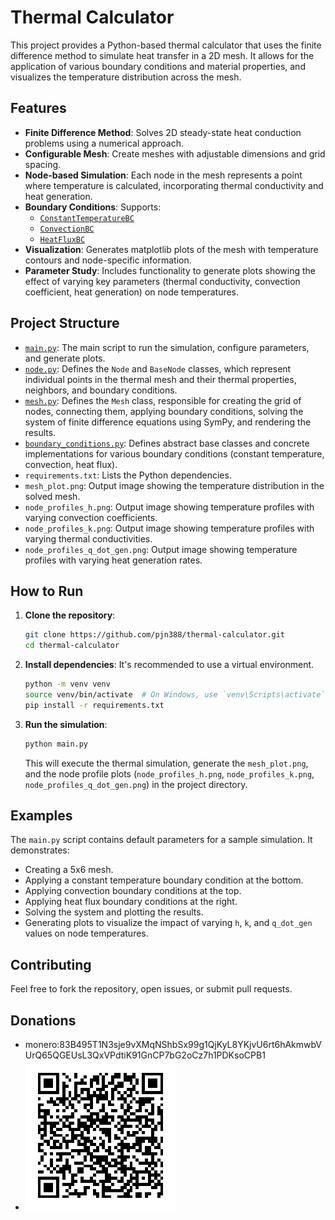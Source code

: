 # Thermal Calculator

This project provides a Python-based thermal calculator that uses the finite difference method to simulate heat transfer in a 2D mesh. It allows for the application of various boundary conditions and material properties, and visualizes the temperature distribution across the mesh.

## Features

-   **Finite Difference Method**: Solves 2D steady-state heat conduction problems using a numerical approach.
-   **Configurable Mesh**: Create meshes with adjustable dimensions and grid spacing.
-   **Node-based Simulation**: Each node in the mesh represents a point where temperature is calculated, incorporating thermal conductivity and heat generation.
-   **Boundary Conditions**: Supports:
    -   [`ConstantTemperatureBC`](boundary_conditions.py:25)
    -   [`ConvectionBC`](boundary_conditions.py:43)
    -   [`HeatFluxBC`](boundary_conditions.py:60)
-   **Visualization**: Generates matplotlib plots of the mesh with temperature contours and node-specific information.
-   **Parameter Study**: Includes functionality to generate plots showing the effect of varying key parameters (thermal conductivity, convection coefficient, heat generation) on node temperatures.

## Project Structure

-   [`main.py`](main.py): The main script to run the simulation, configure parameters, and generate plots.
-   [`node.py`](node.py): Defines the `Node` and `BaseNode` classes, which represent individual points in the thermal mesh and their thermal properties, neighbors, and boundary conditions.
-   [`mesh.py`](mesh.py): Defines the `Mesh` class, responsible for creating the grid of nodes, connecting them, applying boundary conditions, solving the system of finite difference equations using SymPy, and rendering the results.
-   [`boundary_conditions.py`](boundary_conditions.py): Defines abstract base classes and concrete implementations for various boundary conditions (constant temperature, convection, heat flux).
-   `requirements.txt`: Lists the Python dependencies.
-   `mesh_plot.png`: Output image showing the temperature distribution in the solved mesh.
-   `node_profiles_h.png`: Output image showing temperature profiles with varying convection coefficients.
-   `node_profiles_k.png`: Output image showing temperature profiles with varying thermal conductivities.
-   `node_profiles_q_dot_gen.png`: Output image showing temperature profiles with varying heat generation rates.

## How to Run

1.  **Clone the repository**:
    ```bash
    git clone https://github.com/pjn388/thermal-calculator.git
    cd thermal-calculator
    ```

2.  **Install dependencies**:
    It's recommended to use a virtual environment.
    ```bash
    python -m venv venv
    source venv/bin/activate  # On Windows, use `venv\Scripts\activate`
    pip install -r requirements.txt
    ```

3.  **Run the simulation**:
    ```bash
    python main.py
    ```
    This will execute the thermal simulation, generate the `mesh_plot.png`, and the node profile plots (`node_profiles_h.png`, `node_profiles_k.png`, `node_profiles_q_dot_gen.png`) in the project directory.

## Examples

The `main.py` script contains default parameters for a sample simulation. It demonstrates:
-   Creating a 5x6 mesh.
-   Applying a constant temperature boundary condition at the bottom.
-   Applying convection boundary conditions at the top.
-   Applying heat flux boundary conditions at the right.
-   Solving the system and plotting the results.
-   Generating plots to visualize the impact of varying `h`, `k`, and `q_dot_gen` values on node temperatures.

## Contributing

Feel free to fork the repository, open issues, or submit pull requests.

## Donations

* monero:83B495T1N3sje9vXMqNShbSx99g1QjKyL8YKjvU6rt6hAkmwbVUrQ65QGEUsL3QxVPdtiK91GnCP7bG2oCz7h1PDKsoCPB1
* ![monero:83B495T1N3sje9vXMqNShbSx99g1QjKyL8YKjvU6rt6hAkmwbVUrQ65QGEUsL3QxVPdtiK91GnCP7bG2oCz7h1PDKsoCPB1](https://raw.githubusercontent.com/pjn388/FEA/refs/heads/main/images/uni_recieve.png?raw=true)

